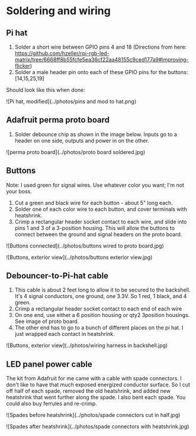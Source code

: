 # Soldering and wiring

## Pi hat

1. Solder a short wire between GPIO pins 4 and 18 (Directions from here: https://github.com/hzeller/rpi-rgb-led-matrix/tree/6668ff8b55fcfe5ea36cf22aa48155c9ced177a9#improving-flicker)
1. Solder a male header pin onto each of these GPIO pins for the buttons: [14,15,25,19]

Should look like this when done:

![Pi hat, modified](../photos/pins and mod to hat.png)

## Adafruit perma proto board

1. Solder debounce chip as shown in the image below.  Inputs go to a header on one side, outputs and power in on the other.

![perma proto board](../photos/proto board soldered.jpg)

## Buttons

Note: I used green for signal wires.  Use whatever color you want; I'm not your boss.

1. Cut a green and black wire for each button - about 5" long each.
1. Solder one of each color wire to each button, and cover terminals with heatshrink.
1. Crimp a rectangular header socket contact to each wire, and slide into pins 1 and 3 of a 3-position housing.  This will allow the buttons to connect between the ground and signal headers on the proto board.

![Buttons connected](../photos/buttons wired to proto board.jpg)

![Buttons, exterior view](../photos/buttons exterior view.jpg)

## Debouncer-to-Pi-hat cable

1. This cable is about 2 feet long to allow it to be secured to the backshell. It's 4 signal conductors, one ground, one 3.3V.  So 1 red, 1 black, and 4 green.
1. Crimp a rectangular header socket contact to each end of each wire
1. On one end, use either a 6 position housing or qty2 3position housings.  See image of proto board.
1. The other end has to go to a bunch of different places on the pi hat.  I just wrapped each contact in heatshrink.

![Buttons, exterior view](../photos/wiring harness in backshell.jpg)

## LED panel power cable

The kit from Adafruit for me came with a cable with spade connectors.  I don't like to have that much exposed energized conductor surface.  So I cut off half of each spade, removed the old heatshrink, and added new heatshrink that went further along the spade.  I also bent each spade.  You could also buy ferrules and re-crimp.

![Spades before heatshrink](../photos/spade connectors cut in half.jpg)

![Spades after heatshrink](../photos/spade connectors with heatshrink.jpg)

